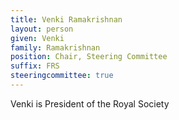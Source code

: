 ```yaml
---
title: Venki Ramakrishnan
layout: person
given: Venki
family: Ramakrishnan
position: Chair, Steering Committee 
suffix: FRS
steeringcommittee: true
---
```


Venki is President of the Royal Society
